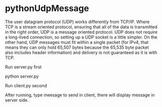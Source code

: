 # pythonUdpMessage

The user datagram protocol (UDP) works differently from TCP/IP. Where TCP is a stream oriented protocol, ensuring that all of the data is transmitted in the right order, UDP is a message oriented protocol. UDP does not require a long-lived connection, so setting up a UDP socket is a little simpler. On the other hand, UDP messages must fit within a single packet (for IPv4, that means they can only hold 65,507 bytes because the 65,535 byte packet also includes header information) and delivery is not guaranteed as it is with TCP.

Run server.py first

python server.py

Run client.py second

After running, type meesage to send in client, there will display message in server side.

